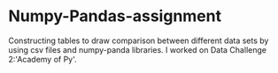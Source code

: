 # Numpy-Pandas-assignment

Constructing tables to draw comparison between different data sets by using csv files and numpy-panda libraries.
I worked on Data Challenge 2:'Academy of Py'.
